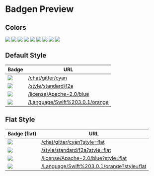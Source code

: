 # Badgen Preview

## Colors

![](/color/blue/blue)
![](/color/cyan/cyan)
![](/color/green/green)
![](/color/yellow/yellow)
![](/color/orange/orange)
![](/color/red/red)
![](/color/pink/pink)
![](/color/purple/purple)
![](/color/grey/grey)

## Default Style

| Badge | URL |
| --- | --- |
|![](/chat/gitter/cyan) | [/chat/gitter/cyan](/chat/gitter/cyan) |
|![](/style/standard/f2a) | [/style/standard/f2a](/style/standard/f2a) |
|![](/license/Apache-2.0/blue) | [/license/Apache-2.0/blue](/license/Apache-2.0/blue) |
|![](/Language/Swift%203.0.1/orange) | [/Language/Swift%203.0.1/orange](/Language/Swift%203.0.1/orange) |

## Flat Style

| Badge (flat) | URL |
| --- | --- |
|![](/chat/gitter/cyan?style=flat) | [/chat/gitter/cyan?style=flat](/chat/gitter/cyan?style=flat) |
|![](/style/standard/f2a?style=flat) | [/style/standard/f2a?style=flat](/style/standard/f2a?style=flat) |
|![](/license/Apache-2.0/blue?style=flat) | [/license/Apache-2.0/blue?style=flat](/license/Apache-2.0/blue?style=flat) |
|![](/Language/Swift%203.0.1/orange?style=flat) | [/Language/Swift%203.0.1/orange?style=flat](/Language/Swift%203.0.1/orange?style=flat) |

